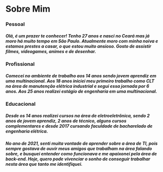 # **Sobre Mim**

### Pessoal

##### Olá, é um prazer te conhecer! Tenho 27 anos e nasci no Ceará mas já moro há muito tempo em São Paulo. Atualmente moro com minha noiva e estamos prestes a casar, o que estou muito ansioso. Gosto de assistir filmes, videogames, animes e de desenhar. 

### Profissional

##### Comecei no ambiente de trabalho aos 14 anos sendo jovem aprendiz em uma multinacional. Aos 18 anos iniciei meu primeiro trabalho como CLT na área de manutenção elétrica industrial e segui essa jornada por 6 anos. Aos 25 anos realizei estágio de engenharia em uma multinacional.

### Educacional

##### Desde os 14 anos realizei cursos na área de eletroeletrônica, sendo 2 anos de jovem aprendiz, 2 anos de técnico, alguns cursos complementares e desde 2017 cursando faculdade de bacharelado de engenharia elétrica.
##### No ano de 2021, senti muita vontade de aprender sobre a área de TI, pois sempre gostava de ouvir meus amigos que trabalham na área falando sobre, e busquei entender como funcionava e me apaixonei pela área de back-end. Hoje, quero pode vivenciar o sonho de conseguir trabalhar nesta área que tanto me identifiquei.

